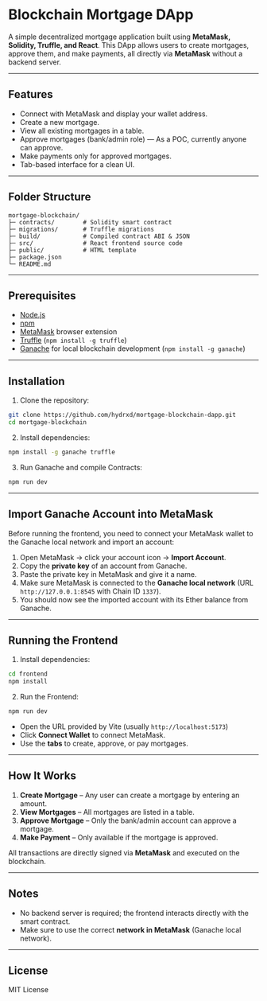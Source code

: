 # Blockchain Mortgage DApp

A simple decentralized mortgage application built using **MetaMask, Solidity, Truffle, and React**.
This DApp allows users to create mortgages, approve them, and make payments, all directly via **MetaMask** without a backend server.

---

## Features

* Connect with MetaMask and display your wallet address.
* Create a new mortgage.
* View all existing mortgages in a table.
* Approve mortgages (bank/admin role) — As a POC, currently anyone can approve.
* Make payments only for approved mortgages.
* Tab-based interface for a clean UI.

---

## Folder Structure

```
mortgage-blockchain/
├─ contracts/        # Solidity smart contract
├─ migrations/       # Truffle migrations
├─ build/            # Compiled contract ABI & JSON
├─ src/              # React frontend source code
├─ public/           # HTML template
├─ package.json
└─ README.md
```

---

## Prerequisites

* [Node.js](https://nodejs.org/)
* [npm](https://www.npmjs.com/)
* [MetaMask](https://metamask.io/) browser extension
* [Truffle](https://www.trufflesuite.com/truffle) (`npm install -g truffle`)
* [Ganache](https://www.trufflesuite.com/ganache) for local blockchain development (`npm install -g ganache`)

---

## Installation

1. Clone the repository:

```bash
git clone https://github.com/hydrxd/mortgage-blockchain-dapp.git
cd mortgage-blockchain
```

2. Install dependencies:

```bash
npm install -g ganache truffle
````

3. Run Ganache and compile Contracts:

```bash
npm run dev
```

---

## Import Ganache Account into MetaMask

Before running the frontend, you need to connect your MetaMask wallet to the Ganache local network and import an account:

1. Open MetaMask → click your account icon → **Import Account**.
2. Copy the **private key** of an account from Ganache.
3. Paste the private key in MetaMask and give it a name.
4. Make sure MetaMask is connected to the **Ganache local network** (URL `http://127.0.0.1:8545` with Chain ID `1337`).
5. You should now see the imported account with its Ether balance from Ganache.

---

## Running the Frontend

1. Install dependencies:

```bash
cd frontend
npm install
````

2. Run the Frontend:

```bash
npm run dev
```

* Open the URL provided by Vite (usually `http://localhost:5173`)
* Click **Connect Wallet** to connect MetaMask.
* Use the **tabs** to create, approve, or pay mortgages.

---

## How It Works

1. **Create Mortgage** – Any user can create a mortgage by entering an amount.
2. **View Mortgages** – All mortgages are listed in a table.
3. **Approve Mortgage** – Only the bank/admin account can approve a mortgage.
4. **Make Payment** – Only available if the mortgage is approved.

All transactions are directly signed via **MetaMask** and executed on the blockchain.

---

## Notes

* No backend server is required; the frontend interacts directly with the smart contract.
* Make sure to use the correct **network in MetaMask** (Ganache local network).

---

## License

MIT License

